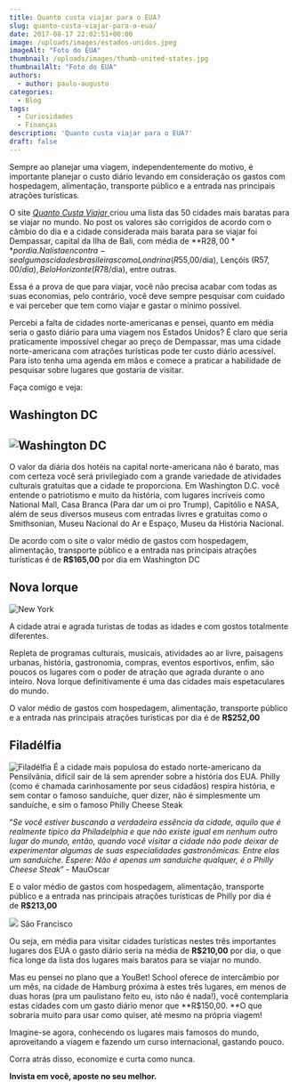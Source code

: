 ```yaml
---
title: Quanto custa viajar para o EUA?
slug: quanto-custa-viajar-para-o-eua/
date: 2017-08-17 22:02:51+00:00
image: /uploads/images/estados-unidos.jpeg
imageAlt: "Foto do EUA"
thumbnail: /uploads/images/thumb-united-states.jpg
thumbnailAlt: "Foto do EUA"
authors:
  - author: paulo-augusto
categories:
  - Blog
tags:
  - Curiosidades
  - Finanças
description: 'Quanto custa viajar para o EUA?'
draft: false
---
```


Sempre ao planejar uma viagem, independentemente do motivo, é importante planejar o custo diário levando em consideração os gastos com hospedagem, alimentação, transporte público e a entrada nas principais atrações turísticas.

O site [_Quanto Custa_ _Viajar_ ](https://quantocustaviajar.com/os-50-destinos-mais-baratos-no-mundo)criou uma lista das 50 cidades mais baratas para se viajar no mundo. No post os valores são corrigidos de acordo com o câmbio do dia e a cidade considerada mais barata para se viajar foi Dempassar, capital da Ilha de Bali, com média de **R$28,00** por dia. Na lista encontra-se algumas cidades brasileiras como Londrina (R$55,00/dia), Lençóis (R$57,00/dia), Belo Horizonte (R$78/dia), entre outras.

Essa é a prova de que para viajar, você não precisa acabar com todas as suas economias, pelo contrário, você deve sempre pesquisar com cuidado e vai perceber que tem como viajar e gastar o mínimo possível.

Percebi a falta de cidades norte-americanas e pensei, quanto em média seria o gasto diário para uma viagem nos Estados Unidos? É claro que seria praticamente impossível chegar ao preço de Dempassar, mas uma cidade norte-americana com atrações turísticas pode ter custo diário acessível. Para isto tenha uma agenda em mãos e comece a praticar a habilidade de pesquisar sobre lugares que gostaria de visitar.

Faça comigo e veja:

## Washington DC

## ![Washington DC](/uploads/images/washington.jpeg)

O valor da diária dos hotéis na capital norte-americana não é barato, mas com certeza você será privilegiado com a grande variedade de atividades culturais gratuitas que a cidade te proporciona. Em Washington D.C. você entende o patriotismo e muito da história, com lugares incríveis como National Mall, Casa Branca (Para dar um oi pro Trump), Capitólio e NASA, além de seus diversos museus com entradas livres e gratuitas como o Smithsonian, Museu Nacional do Ar e Espaço, Museu da História Nacional.

De acordo com o site o valor médio de gastos com hospedagem, alimentação, transporte público e a entrada nas principais atrações turísticas é de **R$165,00** por dia em Washington DC

## **Nova Iorque**

![New York](/uploads/images/new-york.jpeg)

A cidade atrai e agrada turistas de todas as idades e com gostos totalmente diferentes.

Repleta de programas culturais, musicais, atividades ao ar livre, paisagens urbanas, história, gastronomia, compras, eventos esportivos, enfim, são poucos os lugares com o poder de atração que agrada durante o ano inteiro. Nova Iorque definitivamente é uma das cidades mais espetaculares do mundo.

O valor médio de gastos com hospedagem, alimentação, transporte público e a entrada nas principais atrações turísticas por dia é de **R$252,00**

## **Filadélfia**

![Filadélfia](/uploads/images/philadelphia.png)
É a cidade mais populosa do estado norte-americano da Pensilvânia, difícil sair de lá sem aprender sobre a história dos EUA. Philly (como é chamada carinhosamente por seus cidadãos) respira história, e sem contar o famoso sanduíche, quer dizer, não é simplesmente um sanduíche, e sim o famoso Philly Cheese Steak

“_Se você estiver buscando a verdadeira essência da cidade, aquilo que é realmente típico da Philadelphia e que não existe igual em nenhum outro lugar do mundo, então, quando você visitar a cidade não pode deixar de experimentar algumas de suas especialidades gastronômicas. Entre elas um sanduíche. Espere: Não é apenas um sanduíche qualquer, é o Philly Cheese Steak_” - MauOscar

E o valor médio de gastos com hospedagem, alimentação, transporte público e a entrada nas principais atrações turísticas de Philly por dia é de **R$213,00**

![](/uploads/images/sanfrancisco.jpeg)
São Francisco

Ou seja, em média para visitar cidades turísticas nestes três importantes lugares dos EUA o gasto diário seria na média de **R$210,00** por dia, o que fica longe da lista dos lugares mais baratos para se viajar no mundo.

Mas eu pensei no plano que a YouBet! School oferece de intercâmbio por um mês, na cidade de Hamburg próxima à estes três lugares, em menos de duas horas (pra um paulistano feito eu, isto não é nada!), você contemplaria estas cidades com um gasto diário menor que **R$150,00. **O que sobraria muito para usar como quiser, até mesmo na própria viagem!

Imagine-se agora, conhecendo os lugares mais famosos do mundo, aproveitando a viagem e fazendo um curso internacional, gastando pouco.

Corra atrás disso, economize e curta como nunca.

**Invista em você, aposte no seu melhor.**
